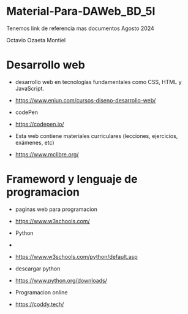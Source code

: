 # Material-Para-DAWeb_BD_5I
Tenemos link de referencia mas documentos Agosto 2024

Octavio Ozaeta Montiel

# Desarrollo web

- desarrollo web en tecnologías fundamentales como CSS, HTML y JavaScript.

- https://www.eniun.com/cursos-diseno-desarrollo-web/

- codePen

- https://codepen.io/

- Esta web contiene materiales curriculares (lecciones, ejercicios, exámenes, etc)

- https://www.mclibre.org/

# Frameword y lenguaje de programacion

- paginas web para programacion

- https://www.w3schools.com/

- Python
-
- https://www.w3schools.com/python/default.asp

- descargar python
  
- https://www.python.org/downloads/

- Programacion online

- https://coddy.tech/
